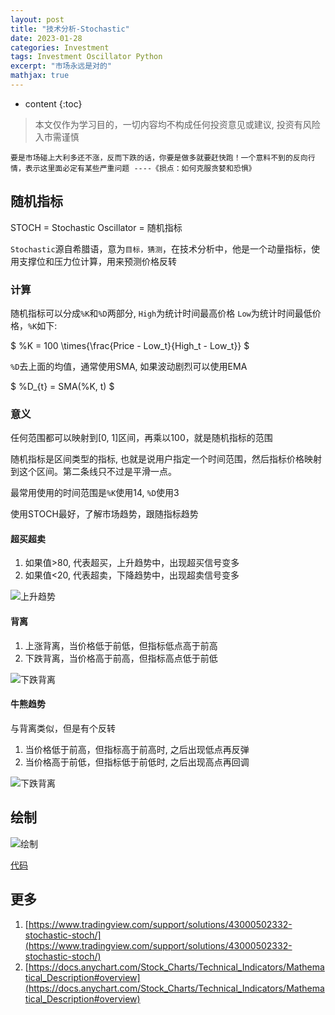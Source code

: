 ```yaml
---
layout: post
title: "技术分析-Stochastic"
date: 2023-01-28
categories: Investment
tags: Investment Oscillator Python
excerpt: "市场永远是对的"
mathjax: true
---
```


* content
{:toc}

> 本文仅作为学习目的，一切内容均不构成任何投资意见或建议, 投资有风险入市需谨慎

```
要是市场碰上大利多还不涨，反而下跌的话，你要是做多就要赶快跑！一个意料不到的反向行情，表示这里面必定有某些严重问题 ----《损点：如何克服贪婪和恐惧》
```

## 随机指标

STOCH = Stochastic Oscillator = 随机指标

`Stochastic`源自希腊语，意为`目标，猜测`，在技术分析中，他是一个动量指标，使用支撑位和压力位计算，用来预测价格反转

### 计算

随机指标可以分成`%K`和`%D`两部分, `High`为统计时间最高价格 `Low`为统计时间最低价格，`%K`如下:

$
\%K = 100 \times{\frac{Price - Low_t}{High_t - Low_t}}
$

`%D`去上面的均值，通常使用SMA, 如果波动剧烈可以使用EMA

$
\%D_{t} = SMA(\%K, t)
$

### 意义

任何范围都可以映射到[0, 1]区间，再乘以100，就是随机指标的范围

随机指标是区间类型的指标, 也就是说用户指定一个时间范围，然后指标价格映射到这个区间。第二条线只不过是平滑一点。

最常用使用的时间范围是`%K`使用14, `%D`使用3

使用STOCH最好，了解市场趋势，跟随指标趋势

#### 超买超卖

1. 如果值>80, 代表超买，上升趋势中，出现超买信号变多
2. 如果值<20, 代表超卖，下降趋势中，出现超卖信号变多

![上升趋势]({{site.static}}/images/opengl-stoch-overbought.png)

#### 背离

1. 上涨背离，当价格低于前低，但指标低点高于前高
2. 下跌背离，当价格高于前高，但指标高点低于前低

![下跌背离]({{site.static}}/images/opengl-stoch-divergence.png)

#### 牛熊趋势

与背离类似，但是有个反转
 
1. 当价格低于前高，但指标高于前高时, 之后出现低点再反弹
2. 当价格高于前低，但指标低于前低时, 之后出现高点再回调

![下跌背离]({{site.static}}/images/opengl-stoch-bull-setup.png)

## 绘制

![绘制]({{site.static}}/images/investment-lesson-05.png)

[代码](https://github.com/geemaple/learning/blob/main/learn_analysis/lesson-05-stoch.py)

## 更多

1. [https://www.tradingview.com/support/solutions/43000502332-stochastic-stoch/](https://www.tradingview.com/support/solutions/43000502332-stochastic-stoch/)
2. [https://docs.anychart.com/Stock_Charts/Technical_Indicators/Mathematical_Description#overview](https://docs.anychart.com/Stock_Charts/Technical_Indicators/Mathematical_Description#overview)
